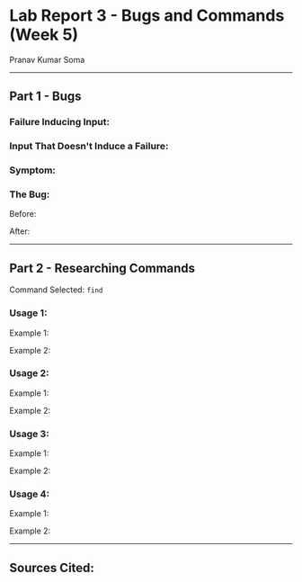 # Lab Report 3 - Bugs and Commands (Week 5)
Pranav Kumar Soma

---

## Part 1 - Bugs

### Failure Inducing Input:

### Input That Doesn't Induce a Failure:

### Symptom:

### The Bug:

Before:

After:

---

## Part 2 - Researching Commands

Command Selected: ```find```

### Usage 1:

Example 1:

Example 2:

### Usage 2:

Example 1:

Example 2:

### Usage 3:

Example 1:

Example 2:

### Usage 4: 

Example 1:

Example 2:

---

## Sources Cited:

